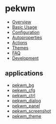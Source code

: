 pekwm
======

* [Overview](overview.md)
* [Basic Usage](basic-usage.md)
* [Configuration](configuration.md)
* [Autoproperties](autoproperties.md)
* [Actions](actions.md)
* [Themes](themes.md)
* [FAQ](faq.md)
* [Development](development.md)

## applications

* [pekwm_bg](pekwm_bg.md)
* [pekwm_cfg](pekwm_cfg.md)
* [pekwm_ctrl](pekwm_ctrl.md)
* [pekwm_dialog](pekwm_dialog.md)
* [pekwm_panel](pekwm_panel.md)
* [pekwm_screenshot](pekwm_screenshot.md)
* [pekwm_theme](pekwm_theme.md)
